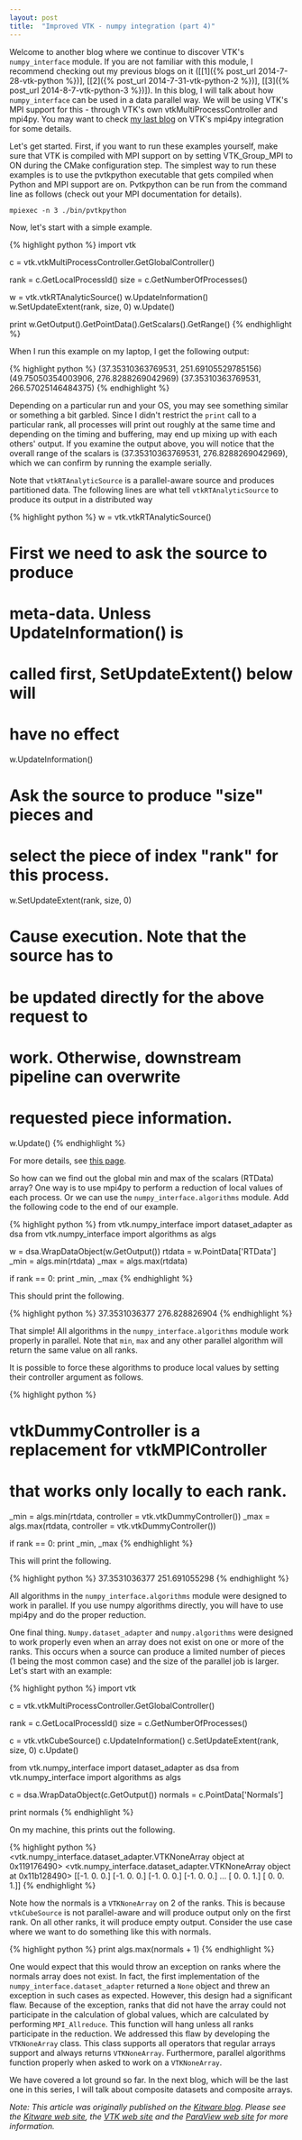 ```yaml
---
layout: post
title:  "Improved VTK - numpy integration (part 4)"
---
```


Welcome to another blog where we continue to discover VTK's `numpy_interface` module. If you are not familiar with this module, I recommend checking out my previous blogs on it ([[1]({% post_url 2014-7-28-vtk-python %})], [[2]({% post_url 2014-7-31-vtk-python-2 %})], [[3]({% post_url 2014-8-7-vtk-python-3 %})]). In this blog, I will talk about how `numpy_interface` can be used in a data parallel way. We will be using VTK's MPI support for this - through VTK's own vtkMultiProcessController and mpi4py. You may want to check [my last blog](http://www.kitware.com/blog/home/post/716) on VTK's mpi4py integration for some details.

Let's get started. First, if you want to run these examples yourself, make sure that VTK is compiled with MPI support on by setting VTK_Group_MPI to ON during the CMake configuration step. The simplest way to run these examples is to use the pvtkpython executable that gets compiled when Python and MPI support are on. Pvtkpython can be run from the command line as follows (check out your MPI documentation for details).

~~~
mpiexec -n 3 ./bin/pvtkpython
~~~

Now, let's start with a simple example.

{% highlight python %}
import vtk

c = vtk.vtkMultiProcessController.GetGlobalController()

rank = c.GetLocalProcessId()
size = c.GetNumberOfProcesses()

w = vtk.vtkRTAnalyticSource()
w.UpdateInformation()
w.SetUpdateExtent(rank, size, 0)
w.Update()

print w.GetOutput().GetPointData().GetScalars().GetRange()
{% endhighlight %}

When I run this example on my laptop, I get the following output:

{% highlight python %}
(37.35310363769531, 251.69105529785156)
(49.75050354003906, 276.8288269042969)
(37.35310363769531, 266.57025146484375)
{% endhighlight %}

Depending on a particular run and your OS, you may see something similar or something a bit garbled. Since I didn't restrict the `print` call to a particular rank, all processes will print out roughly at the same time and depending on the timing and buffering, may end up mixing up with each others' output. If you examine the output above, you will notice that the overall range of the scalars is (37.35310363769531, 276.8288269042969), which we can confirm by running the example serially.

Note that `vtkRTAnalyticSource` is a parallel-aware source and produces partitioned data. The following lines are what tell `vtkRTAnalyticSource` to produce its output in a distributed way

{% highlight python %}
w = vtk.vtkRTAnalyticSource()

# First we need to ask the source to produce
# meta-data. Unless UpdateInformation() is
# called first, SetUpdateExtent() below will
# have no effect
w.UpdateInformation()

# Ask the source to produce "size" pieces and
# select the piece of index "rank" for this process.
w.SetUpdateExtent(rank, size, 0)

# Cause execution. Note that the source has to
# be updated directly for the above request to
# work. Otherwise, downstream pipeline can overwrite
# requested piece information.
w.Update()
{% endhighlight %}

For more details, see [this page](http://www.vtk.org/Wiki/VTK/Parallel_Pipeline).

So how can we find out the global min and max of the scalars (RTData) array? One way is to use mpi4py to perform a reduction of local values of each process. Or we can use the `numpy_interface.algorithms` module. Add the following code to the end of our example.

{% highlight python %}
from vtk.numpy_interface import dataset_adapter as dsa
from vtk.numpy_interface import algorithms as algs

w = dsa.WrapDataObject(w.GetOutput())
rtdata = w.PointData['RTData']
_min = algs.min(rtdata)
_max = algs.max(rtdata)

if rank == 0:
    print _min, _max
{% endhighlight %}

This should print the following.

{% highlight python %}
37.3531036377 276.828826904
{% endhighlight %}

That simple! All algorithms in the `numpy_interface.algorithms` module work properly in parallel. Note that `min`, `max` and any other parallel algorithm will return the same value on all ranks.

It is possible to force these algorithms to produce local values by setting their controller argument as follows.

{% highlight python %}
# vtkDummyController is a replacement for vtkMPIController
# that works only locally to each rank.
_min = algs.min(rtdata, controller = vtk.vtkDummyController())
_max = algs.max(rtdata, controller = vtk.vtkDummyController())

if rank == 0:
    print _min, _max
{% endhighlight %}

This will print the following.

{% highlight python %}
37.3531036377 251.691055298
{% endhighlight %}

All algorithms in the `numpy_interface.algorithms` module were designed to work in parallel. If you use numpy algorithms directly, you will have to use mpi4py and do the proper reduction.

One final thing. `Numpy.dataset_adapter` and `numpy.algorithms` were designed to work properly even when an array does not exist on one or more of the ranks. This occurs when a source can produce a limited number of pieces (1 being the most common case) and the size of the parallel job is larger. Let's start with an example:

{% highlight python %}
import vtk

c = vtk.vtkMultiProcessController.GetGlobalController()

rank = c.GetLocalProcessId()
size = c.GetNumberOfProcesses()

c = vtk.vtkCubeSource()
c.UpdateInformation()
c.SetUpdateExtent(rank, size, 0)
c.Update()

from vtk.numpy_interface import dataset_adapter as dsa
from vtk.numpy_interface import algorithms as algs

c = dsa.WrapDataObject(c.GetOutput())
normals = c.PointData['Normals']

print normals
{% endhighlight %}

On my machine, this prints out the following.

{% highlight python %}
<vtk.numpy_interface.dataset_adapter.VTKNoneArray object at 0x119176490>
<vtk.numpy_interface.dataset_adapter.VTKNoneArray object at 0x11b128490>
[[-1.  0.  0.]
 [-1.  0.  0.]
 [-1.  0.  0.]
 [-1.  0.  0.]
 ...
 [ 0.  0.  1.]
 [ 0.  0.  1.]]
{% endhighlight %}

Note how the normals is a `VTKNoneArray` on 2 of the ranks. This is because `vtkCubeSource` is not parallel-aware and will produce output only on the first rank. On all other ranks, it will produce empty output. Consider the use case where we want to do something like this with normals.

{% highlight python %}
print algs.max(normals + 1)
{% endhighlight %}

One would expect that this would throw an exception on ranks where the normals array does not exist. In fact, the first implementation of the `numpy_interface.dataset_adapter` returned a `None` object and threw an exception in such cases as expected. However, this design had a significant flaw. Because of the exception, ranks that did not have the array could not participate in the calculation of global values, which are calculated by performing `MPI_Allreduce`. This function will hang unless all ranks participate in the reduction. We addressed this flaw by developing the `VTKNoneArray` class. This class supports all operators that regular arrays support and always returns `VTKNoneArray`. Furthermore, parallel algorithms function properly when asked to work on a `VTKNoneArray`.

We have covered a lot ground so far. In the next blog, which will be the last one in this series, I will talk about composite datasets and composite arrays.

_Note: This article was originally published on the [Kitware blog](http://www.kitware.com/blog/home/post/720).
Please see the [Kitware web site](http://www.kitware.com), the [VTK web site](http://www.vtk.org) and the
[ParaView web site](http://www.paraview.org) for more information._

